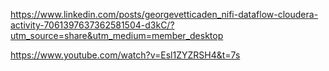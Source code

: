 https://www.linkedin.com/posts/georgevetticaden_nifi-dataflow-cloudera-activity-7061397637362581504-d3kC/?utm_source=share&utm_medium=member_desktop

https://www.youtube.com/watch?v=Esl1ZYZRSH4&t=7s

